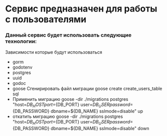 # Сервис предназначен для работы с пользователями

### Данный сервис будет использовать следующие технологии:


Зависимости которые будут использоваться
- gorm
- godotenv
- postgres
- uuid
- godoc
- goose
Сгенирировать файл миграции  goose create create_users_table sql
- Применить миграцию goose -dir ./migrations postgres "host=${DB_HOST} port=${DB_PORT} user=${DB_USER} password=${DB_PASSWORD} dbname=${DB_NAME} sslmode=disable" up
- откатить миграцию goose -dir ./migrations postgres "host=${DB_HOST} port=${DB_PORT} user=${DB_USER} password=${DB_PASSWORD} dbname=${DB_NAME} sslmode=disable" down
